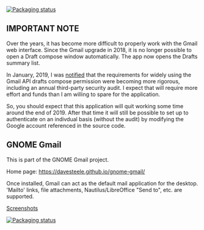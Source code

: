 
[![Packaging status](https://repology.org/badge/tiny-repos/gnome-gmail.svg)](https://repology.org/metapackage/gnome-gmail)

## IMPORTANT NOTE

Over the years, it has become more difficult to properly work with the Gmail web interface. Since the Gmail upgrade in 2018,
it is no longer possible to open a Draft compose window automatically. The app now opens the Drafts summary list.

In January, 2019, I was [notified](https://github.com/davesteele/gnome-gmail/issues/74) that the requirements for widely using the Gmail API drafts compose permission were becoming
more rigorous, including an annual third-party security audit. I expect that will require more effort and funds than I am willing to spare for the application.

So, you should expect that this application will quit working some time around the end of 2019. After that time it will still be possible to set up to authenticate on an indivdual basis
(without the audit) by modifying the Google account referenced in the source code.


## GNOME Gmail

This is part of the GNOME Gmail project.

Home page: https://davesteele.github.io/gnome-gmail/

Once installed, Gmail can act as the default mail application for the desktop.
'Mailto' links, file attachments, Nautilus/LibreOffice "Send to", etc. are
supported.

[Screenshots](https://davesteele.github.io/gnome-gmail/screenshots.html)

[![Packaging status](https://repology.org/badge/vertical-allrepos/gnome-gmail.svg)](https://repology.org/metapackage/gnome-gmail)


